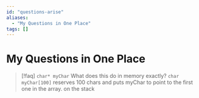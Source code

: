 ```yaml
---
id: "questions-arise"
aliases:
  - "My Questions in One Place"
tags: []
---
```


# My Questions in One Place

> [!faq] `char* myChar`
> What does this do in memory exactly?
`char myChar[100]` reserves 100 chars and puts myChar to point to the first
one in the array. on the stack

